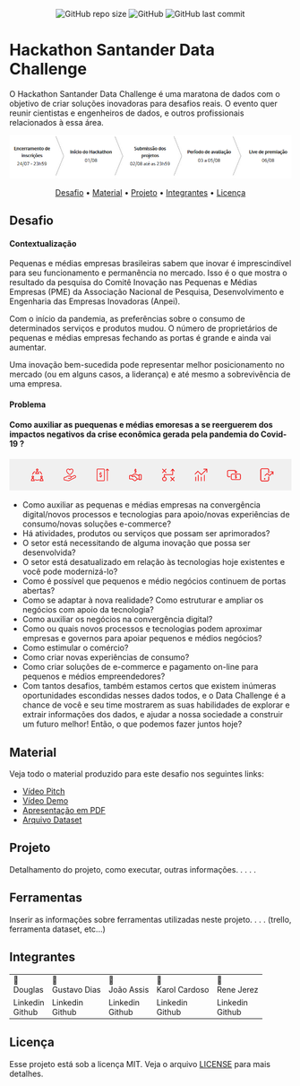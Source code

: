 <p align="center">
<img alt="GitHub repo size" src="https://img.shields.io/github/repo-size/gpd38/desafioShaweeSantander">
<img alt="GitHub" src="https://img.shields.io/github/license/gpd38/desafioShaweeSantander">
<img alt="GitHub last commit" src="https://img.shields.io/github/last-commit/gpd38/desafioShaweeSantander">
</p>

# Hackathon Santander Data Challenge

O Hackathon Santander Data Challenge é uma maratona de dados com o objetivo de criar soluções inovadoras para desafios reais. O evento quer reunir cientistas e engenheiros de dados, e outros profissionais relacionados à essa área. 

<img src="img/cronograma.PNG"/><br>

<p align="center">
  <a href="#desafio">Desafio</a> •
  <a href="#material">Material</a> •
  <a href="#projeto">Projeto</a> •
  <a href="#integrantes">Integrantes</a> •
  <a href="#licença">Licença</a>
</p>

## Desafio

#### Contextualização

<p>Pequenas e médias empresas brasileiras sabem que inovar é imprescindível para seu funcionamento e permanência no mercado. Isso é o que mostra o resultado da pesquisa do Comitê Inovação nas Pequenas e Médias Empresas (PME) da Associação Nacional de Pesquisa, Desenvolvimento e Engenharia das Empresas Inovadoras (Anpei).</p>
<p>Com o início da pandemia, as preferências sobre o consumo de determinados serviços e produtos mudou. O número de proprietários de pequenas e médias empresas fechando as portas é grande e ainda vai aumentar.</p>
<p>Uma inovação bem-sucedida pode representar melhor posicionamento no mercado (ou em alguns casos, a liderança) e até mesmo a sobrevivência de uma empresa.</p>

#### Problema

<h4><bold>Como auxiliar as puequenas e médias emoresas a se reerguerem dos impactos negativos da crise econômica gerada pela pandemia do Covid-19 ?</bold></h4>
<img src="img/desafio.PNG"/><br>
<p>
<ul>
<li>Como auxiliar as pequenas e médias empresas na convergência digital/novos processos e tecnologias para apoio/novas experiências de consumo/novas soluções e-commerce?</li>
<li>Há atividades, produtos ou serviços que possam ser aprimorados?</li>
<li>O setor está necessitando de alguma inovação que possa ser desenvolvida?</li>
<li>O setor está desatualizado em relação às tecnologias hoje existentes e você pode modernizá-lo?</li>
<li>Como é possível que pequenos e médio negócios continuem de portas abertas?</li>
<li>Como se adaptar à nova realidade? Como estruturar e ampliar os negócios com apoio da tecnologia?</li>
<li>Como auxiliar os negócios na convergência digital?</li>
<li>Como ou quais novos processos e tecnologias podem aproximar empresas e governos para apoiar pequenos e médios negócios?</li>
<li>Como estimular o comércio?</li>
<li>Como criar novas experiências de consumo?</li>
<li>Como criar soluções de e-commerce e pagamento on-line para pequenos e médios empreendedores?</li>
<li>Com tantos desafios, também estamos certos que existem inúmeras oportunidades escondidas nesses dados todos, e o Data Challenge é a chance de você e seu time mostrarem as suas habilidades de explorar e extrair informações dos dados, e ajudar a nossa sociedade a construir um futuro melhor! Então, o que podemos fazer juntos hoje?</li>
</ul>
</p>

## Material

Veja todo o material produzido para este desafio nos seguintes links:

- [Vídeo Pitch]()
- [Vídeo Demo]()
- [Apresentação em PDF]()
- [Arquivo Dataset]()

## Projeto

Detalhamento do projeto, como executar, outras informações. . . . .

## Ferramentas

Inserir as informações sobre ferramentas utilizadas neste projeto. . . . (trello, ferramenta dataset, etc...)

## Integrantes

<table>
<tr>
    <td>👤<br>Douglas</td>
    <td>👤<br>Gustavo Dias</td>
    <td>👤<br>João Assis</td>
    <td>👤<br>Karol Cardoso</td>
    <td>👤<br>Rene Jerez</td>
  </tr>
  <tr>
    <td>Linkedin<br>Github<br></td>
    <td>Linkedin<br>Github<br></td>
    <td>Linkedin<br>Github<br></td>
    <td>Linkedin<br>Github<br></td>
    <td>Linkedin<br>Github<br></td>
  </tr>
  </table>

## Licença

Esse projeto está sob a licença MIT. Veja o arquivo [LICENSE](LICENSE.md) para mais detalhes.
